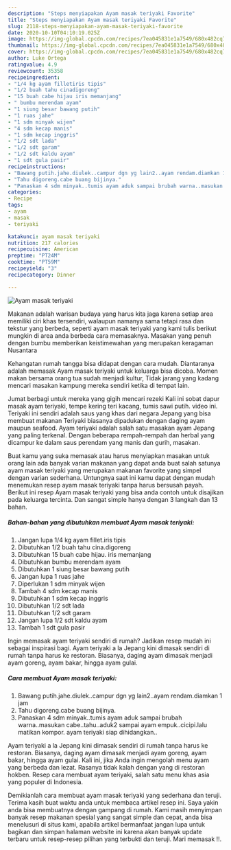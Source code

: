 ```yaml
---
description: "Steps menyiapakan Ayam masak teriyaki Favorite"
title: "Steps menyiapakan Ayam masak teriyaki Favorite"
slug: 2118-steps-menyiapakan-ayam-masak-teriyaki-favorite
date: 2020-10-10T04:10:19.025Z
image: https://img-global.cpcdn.com/recipes/7ea045831e1a7549/680x482cq70/ayam-masak-teriyaki-foto-resep-utama.jpg
thumbnail: https://img-global.cpcdn.com/recipes/7ea045831e1a7549/680x482cq70/ayam-masak-teriyaki-foto-resep-utama.jpg
cover: https://img-global.cpcdn.com/recipes/7ea045831e1a7549/680x482cq70/ayam-masak-teriyaki-foto-resep-utama.jpg
author: Luke Ortega
ratingvalue: 4.9
reviewcount: 35358
recipeingredient:
- "1/4 kg ayam filletiris tipis"
- "1/2 buah tahu cinadigoreng"
- "15 buah cabe hijau iris memanjang"
- " bumbu merendam ayam"
- "1 siung besar bawang putih"
- "1 ruas jahe"
- "1 sdm minyak wijen"
- "4 sdm kecap manis"
- "1 sdm kecap inggris"
- "1/2 sdt lada"
- "1/2 sdt garam"
- "1/2 sdt kaldu ayam"
- "1 sdt gula pasir"
recipeinstructions:
- "Bawang putih.jahe.diulek..campur dgn yg lain2..ayam rendam.diamkan 1 jam"
- "Tahu digoreng.cabe buang bijinya."
- "Panaskan 4 sdm minyak..tumis ayam aduk sampai brubah warna..masukan cabe..tahu..aduk2 sampai ayam empuk..cicipi.lalu matikan kompor. ayam teriyaki siap dihidangkan.."
categories:
- Recipe
tags:
- ayam
- masak
- teriyaki

katakunci: ayam masak teriyaki 
nutrition: 217 calories
recipecuisine: American
preptime: "PT24M"
cooktime: "PT59M"
recipeyield: "3"
recipecategory: Dinner

---
```



![Ayam masak teriyaki](https://img-global.cpcdn.com/recipes/7ea045831e1a7549/680x482cq70/ayam-masak-teriyaki-foto-resep-utama.jpg)

Makanan adalah warisan budaya yang harus kita jaga karena setiap area memiliki ciri khas tersendiri, walaupun namanya sama tetapi rasa dan tekstur yang berbeda, seperti ayam masak teriyaki yang kami tulis berikut mungkin di area anda berbeda cara memasaknya. Masakan yang penuh dengan bumbu memberikan keistimewahan yang merupakan keragaman Nusantara

Kehangatan rumah tangga bisa didapat dengan cara mudah. Diantaranya adalah memasak Ayam masak teriyaki untuk keluarga bisa dicoba. Momen makan bersama orang tua sudah menjadi kultur, Tidak jarang yang kadang mencari masakan kampung mereka sendiri ketika di tempat lain.

Jumat berbagi untuk mereka yang gigih mencari rezeki Kali ini sobat dapur masak ayam teriyaki, tempe kering teri kacang, tumis sawi putih. video ini. Teriyaki ini sendiri adalah saus yang khas dari negara Jepang yang bisa membuat makanan Teriyaki biasanya dipadukan dengan daging ayam maupun seafood. Ayam teriyaki adalah salah satu masakan ayam Jepang yang paling terkenal. Dengan beberapa rempah-rempah dan herbal yang dicampur ke dalam saus perendam yang manis dan gurih, masakan.

Buat kamu yang suka memasak atau harus menyiapkan masakan untuk orang lain ada banyak varian makanan yang dapat anda buat salah satunya ayam masak teriyaki yang merupakan makanan favorite yang simpel dengan varian sederhana. Untungnya saat ini kamu dapat dengan mudah menemukan resep ayam masak teriyaki tanpa harus bersusah payah.
Berikut ini resep Ayam masak teriyaki yang bisa anda contoh untuk disajikan pada keluarga tercinta. Dan sangat simple hanya dengan 3 langkah dan 13 bahan.


<!--inarticleads1-->

##### Bahan-bahan yang dibutuhkan membuat Ayam masak teriyaki:

1. Jangan lupa 1/4 kg ayam fillet.iris tipis
1. Dibutuhkan 1/2 buah tahu cina.digoreng
1. Dibutuhkan 15 buah cabe hijau. iris memanjang
1. Dibutuhkan  bumbu merendam ayam
1. Dibutuhkan 1 siung besar bawang putih
1. Jangan lupa 1 ruas jahe
1. Diperlukan 1 sdm minyak wijen
1. Tambah 4 sdm kecap manis
1. Dibutuhkan 1 sdm kecap inggris
1. Dibutuhkan 1/2 sdt lada
1. Dibutuhkan 1/2 sdt garam
1. Jangan lupa 1/2 sdt kaldu ayam
1. Tambah 1 sdt gula pasir


Ingin memasak ayam teriyaki sendiri di rumah? Jadikan resep mudah ini sebagai inspirasi bagi. Ayam teriyaki a la Jepang kini dimasak sendiri di rumah tanpa harus ke restoran. Biasanya, daging ayam dimasak menjadi ayam goreng, ayam bakar, hingga ayam gulai. 

<!--inarticleads2-->

##### Cara membuat  Ayam masak teriyaki:

1. Bawang putih.jahe.diulek..campur dgn yg lain2..ayam rendam.diamkan 1 jam
1. Tahu digoreng.cabe buang bijinya.
1. Panaskan 4 sdm minyak..tumis ayam aduk sampai brubah warna..masukan cabe..tahu..aduk2 sampai ayam empuk..cicipi.lalu matikan kompor. ayam teriyaki siap dihidangkan..


Ayam teriyaki a la Jepang kini dimasak sendiri di rumah tanpa harus ke restoran. Biasanya, daging ayam dimasak menjadi ayam goreng, ayam bakar, hingga ayam gulai. Kali ini, jika Anda ingin mengolah menu ayam yang berbeda dan lezat. Rasanya tidak kalah dengan yang di restoran hokben. Resep cara membuat ayam teriyaki, salah satu menu khas asia yang populer di Indonesia. 

Demikianlah cara membuat ayam masak teriyaki yang sederhana dan teruji. Terima kasih buat waktu anda untuk membaca artikel resep ini. Saya yakin anda bisa membuatnya dengan gampang di rumah. Kami masih menyimpan banyak resep makanan spesial yang sangat simple dan cepat, anda bisa menelusuri di situs kami, apabila artikel bermanfaat jangan lupa untuk bagikan dan simpan halaman website ini karena akan banyak update terbaru untuk resep-resep pilihan yang terbukti dan teruji. Mari memasak !!. 
